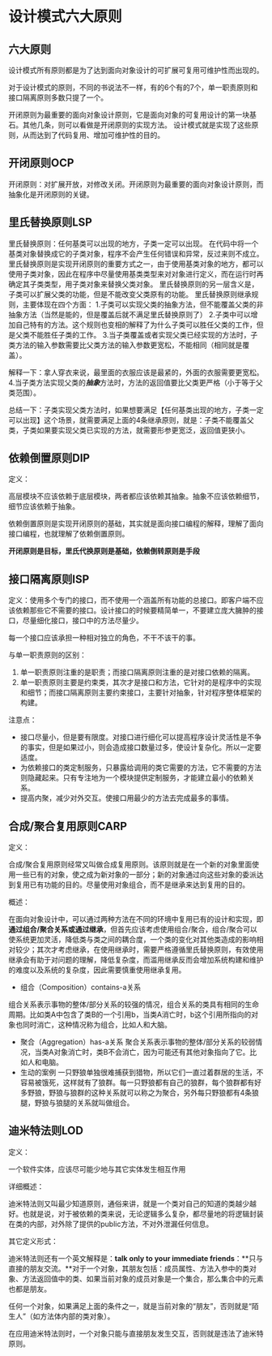 # 设计模式六大原则

## 六大原则

设计模式所有原则都是为了达到面向对象设计的可扩展可复用可维护性而出现的。

对于设计模式的原则，不同的书说法不一样，有的6个有的7个，单一职责原则和接口隔离原则多数只提了一个。

开闭原则为最重要的面向对象设计原则，它是面向对象的可复用设计的第一块基石。其他几条，则可以看做是开闭原则的实现方法。 设计模式就是实现了这些原则，从而达到了代码复用、增加可维护性的目的。

## 开闭原则OCP

开闭原则：对扩展开放，对修改关闭。开闭原则为最重要的面向对象设计原则，而抽象化是开闭原则的关键。

## 里氏替换原则LSP

里氏替换原则：任何基类可以出现的地方，子类一定可以出现。
在代码中将一个基类对象替换成它的子类对象，程序不会产生任何错误和异常，反过来则不成立。
里氏替换原则是实现开闭原则的重要方式之一，由于使用基类对象的地方，都可以使用子类对象，因此在程序中尽量使用基类类型来对对象进行定义，而在运行时再确定其子类类型，用子类对象来替换父类对象。
里氏替换原则的另一层含义是，子类可以扩展父类的功能，但是不能改变父类原有的功能。
里氏替换原则继承规则，主要体现在四个方面：
1.子类可以实现父类的抽象方法，但不能覆盖父类的非抽象方法（当然是能的，但是覆盖后就不满足里氏替换原则了）
2.子类中可以增加自己特有的方法。这个规则也变相的解释了为什么子类可以胜任父类的工作，但是父类不能胜任子类的工作。
3.当子类覆盖或者实现父类已经实现的方法时，子类方法的输入参数需要比父类方法的输入参数更宽松，不能相同（相同就是覆盖）。

解释一下：拿人穿衣来说，最里面的衣服应该是最紧的，外面的衣服需要更宽松。
4.当子类方法实现父类的***抽象***方法时，方法的返回值要比父类更严格（小于等于父类范围）。

总结一下：子类实现父类方法时，如果想要满足【任何基类出现的地方，子类一定可以出现】这个场景，就需要满足上面的4条继承原则，就是：子类不能覆盖父类，子类如果要实现父类已实现的方法，就需要形参更宽泛，返回值更狭小。

## 依赖倒置原则DIP

定义：

高层模块不应该依赖于底层模块，两者都应该依赖其抽象。抽象不应该依赖细节，细节应该依赖于抽象。

依赖倒置原则是实现开闭原则的基础，其实就是面向接口编程的解释，理解了面向接口编程，也就理解了依赖倒置原则。

**开闭原则是目标，里氏代换原则是基础，依赖倒转原则是手段**

## 接口隔离原则ISP

定义：使用多个专门的接口，而不使用一个涵盖所有功能的总接口。即客户端不应该依赖那些它不需要的接口。设计接口的时候要精简单一，不要建立庞大臃肿的接口，尽量细化接口，接口中的方法尽量少。

每一个接口应该承担一种相对独立的角色，不干不该干的事。

与单一职责原则的区别：

1. 单一职责原则注重的是职责；而接口隔离原则注重的是对接口依赖的隔离。
2. 单一职责原则主要是约束类，其次才是接口和方法，它针对的是程序中的实现和细节；而接口隔离原则主要约束接口，主要针对抽象，针对程序整体框架的构建。

注意点：

* 接口尽量小，但是要有限度。对接口进行细化可以提高程序设计灵活性是不争的事实，但是如果过小，则会造成接口数量过多，使设计复杂化。所以一定要适度。
* 为依赖接口的类定制服务，只暴露给调用的类它需要的方法，它不需要的方法则隐藏起来。只有专注地为一个模块提供定制服务，才能建立最小的依赖关系。
* 提高内聚，减少对外交互。使接口用最少的方法去完成最多的事情。

## 合成/聚合复用原则CARP

定义：

合成/聚合复用原则经常又叫做合成复用原则。该原则就是在一个新的对象里面使用一些已有的对象，使之成为新对象的一部分；新的对象通过向这些对象的委派达到复用已有功能的目的。尽量使用对象组合，而不是继承来达到复用的目的。

概述：

在面向对象设计中，可以通过两种方法在不同的环境中复用已有的设计和实现，即**通过组合/聚合关系或通过继承**，但首先应该考虑使用组合/聚合，组合/聚合可以使系统更加灵活，降低类与类之间的耦合度，一个类的变化对其他类造成的影响相对较少；其次才考虑继承，在使用继承时，需要严格遵循里氏替换原则，有效使用继承会有助于对问题的理解，降低复杂度，而滥用继承反而会增加系统构建和维护的难度以及系统的复杂度，因此需要慎重使用继承复用。

* 组合（Composition）contains-a关系

​		组合关系表示事物的整体/部分关系的较强的情况，组合关系的类具有相同的生命周期。比如类A中包含了类B的一个引用b，当类A消亡时，b这个引用所指向的对象也同时消亡，这种情况称为组合，比如人和大脑。

* 聚合（Aggregation）has-a关系
  聚合关系表示事物的整体/部分关系的较弱情况，当类A对象消亡时，类B不会消亡，因为可能还有其他对象指向了它。比如人和电脑。
* 生动的案例
  一只野狼单独很难捕获到猎物，所以它们一直过着群居的生活，不容易被饿死，这样就有了狼群。每一只野狼都有自己的狼群，每个狼群都有好多野狼，野狼与狼群的这种关系就可以称之为聚合，另外每只野狼都有4条狼腿，野狼与狼腿的关系就叫做组合。

## 迪米特法则LOD

定义：

一个软件实体，应该尽可能少地与其它实体发生相互作用

详细概述：

迪米特法则又叫最少知道原则，通俗来讲，就是一个类对自己的知道的类越少越好。也就是说，对于被依赖的类来说，无论逻辑多么复杂，都尽量地的将逻辑封装在类的内部，对外除了提供的public方法，不对外泄漏任何信息。

其它定义形式：

迪米特法则还有一个英文解释是：**talk only to your immediate friends**：**只与直接的朋友交流。**对于一个对象，其朋友包括：成员属性、方法入参中的类对象、方法返回值中的类、如果当前对象的成员对象是一个集合，那么集合中的元素也都是朋友。

任何一个对象，如果满足上面的条件之一，就是当前对象的“朋友”，否则就是“陌生人”（如方法体内部的类对象）。

在应用迪米特法则时，一个对象只能与直接朋友发生交互，否则就是违法了迪米特原则。
